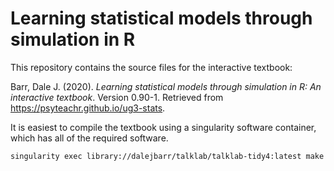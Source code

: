 # Learning statistical models through simulation in R

This repository contains the source files for the interactive textbook:

Barr, Dale J. (2020). *Learning statistical models through simulation in R: An interactive textbook*. Version 0.90-1. Retrieved from https://psyteachr.github.io/ug3-stats.

It is easiest to compile the textbook using a singularity software container, which has all of the required software.

```
singularity exec library://dalejbarr/talklab/talklab-tidy4:latest make
```
